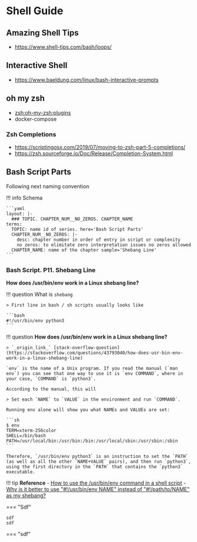 # Shell Guide

## Amazing Shell Tips

- https://www.shell-tips.com/bash/loops/

## Interactive Shell

- https://www.baeldung.com/linux/bash-interactive-prompts

## oh my zsh

- [zsh:oh-my-zsh:plugins](https://github.com/ohmyzsh/ohmyzsh/wiki/Plugins)
- docker-compose

### Zsh Completions
 
- https://scriptingosx.com/2019/07/moving-to-zsh-part-5-completions/
- https://zsh.sourceforge.io/Doc/Release/Completion-System.html


## Bash Script Parts

Following next naming convention

!!! info Schema

    ```yaml
    layout: |-
      ### TOPIC. CHAPTER_NUM__NO_ZEROS. CHAPTER_NAME
    terms:
      TOPIC: name id of series. here='Bash Script Parts'
      CHAPTER_NUM__NO_ZEROS: |-
        desc: chapter number in order of entry in script or complexity
        no zeros: to elimitate zero interpretation issues no zeros allowed
      CHAPTER_NAME: name of the chapter sample='Shebang Line'
    ```

### Bash Script. P11. Shebang Line

**How does /usr/bin/env work in a Linux shebang line?**

!!! question What is `shebang`

    > First line in bash / sh scripts usually looks like

    ```bash
    #!/usr/bin/env python3
    ```

!!! question **How does /usr/bin/env work in a Linux shebang line?** 

    > `_origin_link_` [stack-overflow-question](https://stackoverflow.com/questions/43793040/how-does-usr-bin-env-work-in-a-linux-shebang-line)

    `env` is the name of a Unix program. If you read the manual (`man env`) you can see that one way to use it is `env COMMAND`, where in your case, `COMMAND` is `python3`.

    According to the manual, this will

    > Set each `NAME` to `VALUE` in the environment and run `COMMAND`.

    Running env alone will show you what NAMEs and VALUEs are set:

    ```sh
    $ env
    TERM=xterm-256color
    SHELL=/bin/bash
    PATH=/usr/local/bin:/usr/bin:/bin:/usr/local/sbin:/usr/sbin:/sbin
    ```

    Therefore, `/usr/bin/env python3` is an instruction to set the `PATH` (as well as all the other `NAME+VALUE` pairs), and then run `python3`, using the first directory in the `PATH` that contains the `python3` executable.

!!! tip **Reference**
    - [How to use the /usr/bin/env command in a shell script](https://www.diskinternals.com/linux-reader/usr-bin-bash/)
    - [Why is it better to use "#!/usr/bin/env NAME" instead of "#!/path/to/NAME" as my shebang?](https://unix.stackexchange.com/questions/29608/why-is-it-better-to-use-usr-bin-env-name-instead-of-path-to-name-as-my)


=== "Sdf"

    sdf
    sdf

=== "sdf"
